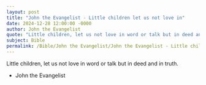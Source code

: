 ```yaml
---
layout: post
title: "John the Evangelist - Little children let us not love in"
date: 2024-12-28 12:00:00 -0000
author: John the Evangelist
quote: "Little children, let us not love in word or talk but in deed and in truth."
subject: Bible
permalink: /Bible/John the Evangelist/John the Evangelist - Little children let us not love in
---
```


Little children, let us not love in word or talk but in deed and in truth.

- John the Evangelist
